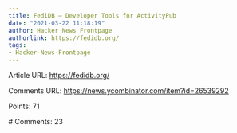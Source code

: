 ```yaml
---
title: FediDB – Developer Tools for ActivityPub
date: "2021-03-22 11:18:19"
author: Hacker News Frontpage
authorlink: https://fedidb.org/
tags:
- Hacker-News-Frontpage
---
```


<p>Article URL: <a href="https://fedidb.org/">https://fedidb.org/</a></p>
<p>Comments URL: <a href="https://news.ycombinator.com/item?id=26539292">https://news.ycombinator.com/item?id=26539292</a></p>
<p>Points: 71</p>
<p># Comments: 23</p>
